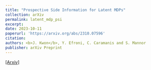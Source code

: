 ```yaml
---
title: "Prospective Side Information for Latent MDPs"
collection: arXiv
permalink: latent_mdp_psi
excerpt: 
date: 2023-10-11
paperurl: 'https://arxiv.org/abs/2310.07596'
citation: 
authors: <b>J. Kwon</b>, Y. Efroni, C. Caramanis and S. Mannor
publisher: arXiv Preprint
---
```



[[Arxiv]](https://arxiv.org/abs/2310.07596) 

